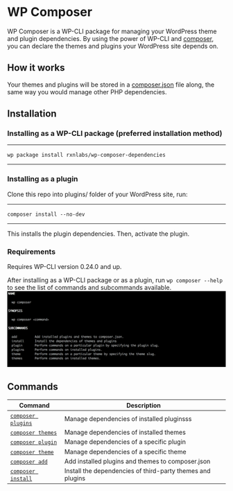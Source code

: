 # WP Composer

WP Composer is a WP-CLI package for managing your WordPress theme and plugin dependencies. By using the power of WP-CLI and [composer](https://getcomposer.org/doc/00-intro.md), you can declare the themes and plugins your WordPress site depends on.

## How it works
Your themes and plugins will be stored in a [composer.json](https://getcomposer.org/doc/01-basic-usage.md) file along, the same way you would manage other PHP dependencies.

## Installation

### Installing as a WP-CLI package (preferred installation method)
---
    wp package install rxnlabs/wp-composer-dependencies
---

### Installing as a plugin

Clone this repo into plugins/ folder of your WordPress site, run:

---
    composer install --no-dev
---

This installs the plugin dependencies. Then, activate the plugin.

### Requirements

Requires WP-CLI version 0.24.0 and up.

After installing as a WP-CLI package or as a plugin, run `wp composer --help` to see the list of commands and subcommands available.
![WP Composer Help Output](images/wp-composer-help.png)

## Commands
| Command          | Description                |
| ---------------- | -------------------------- |
| [`composer plugins`](plugins-command.md) | Manage dependencies of installed pluginsss |
| [`composer themes`](themes-command.md)  | Manage dependencies of installed themes |
| [`composer plugin`](plugin-command.md)  | Manage dependencies of a specific plugin |
| [`composer theme`](theme-command.md)  | Manage dependencies of a specific theme |
| [`composer add`](add-command.md)  | Add installed plugins and themes to composer.json |
| [`composer install`](install-command.md)  | Install the dependencies of third-party themes and plugins |